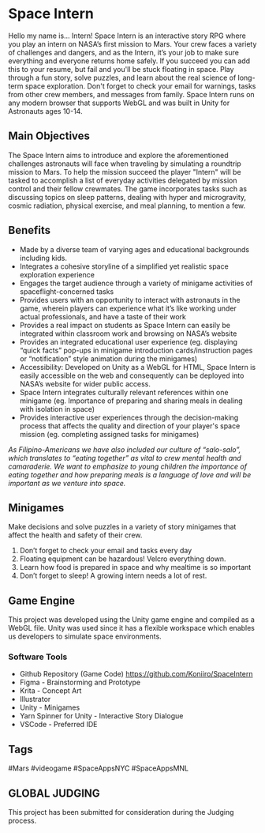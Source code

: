 # Space Intern
Hello my name is… Intern! Space Intern is an interactive story RPG where you play an intern on NASA’s first mission to Mars. Your crew faces a variety of challenges and dangers, and as the Intern, it’s your job to make sure everything and everyone returns home safely. If you succeed you can add this to your resume, but fail and you'll be stuck floating in space. Play through a fun story, solve puzzles, and learn about the real science of long-term space exploration. Don't forget to check your email for warnings, tasks from other crew members, and messages from family. Space Intern runs on any modern browser that supports WebGL and was built in Unity for Astronauts ages 10-14.

## Main Objectives
The Space Intern aims to introduce and explore the aforementioned challenges astronauts will face when traveling by simulating a roundtrip mission to Mars. To help the mission succeed the player "Intern" will be tasked to accomplish a list of everyday activities delegated by mission control and their fellow crewmates. The game incorporates tasks such as discussing topics on sleep patterns, dealing with hyper and microgravity, cosmic radiation, physical exercise, and meal planning, to mention a few.

## Benefits
- Made by a diverse team of varying ages and educational backgrounds including kids.
- Integrates a cohesive storyline of a simplified yet realistic space exploration experience
- Engages the target audience through a variety of minigame activities of spaceflight-concerned tasks 
- Provides users with an opportunity to interact with astronauts in the game, wherein players can experience what it’s like working under actual professionals, and have a taste of their work 
- Provides a real impact on students as Space Intern can easily be integrated within classroom work and browsing on NASA’s website
- Provides an integrated educational user experience (eg. displaying “quick facts” pop-ups in minigame introduction cards/instruction pages or “notification” style animation during the minigames)
- Accessibility: Developed on Unity as a WebGL for HTML, Space Intern is easily accessible on the web and consequently can be deployed into NASA’s website for wider public access.
- Space Intern integrates culturally relevant references within one minigame (eg. Importance of preparing and sharing meals in dealing with isolation in space)
- Provides interactive user experiences through the decision-making process that affects the quality and direction of your player's space mission (eg. completing assigned tasks for minigames)

*As Filipino-Americans we have also included our culture of “salo-salo”, which translates to “eating together” as vital to crew mental health and camaraderie. We want to emphasize to young children the importance of eating together and how preparing meals is a language of love and will be important as we venture into space.*

## Minigames
Make decisions and solve puzzles in a variety of story minigames that affect the health and safety of their crew. 
1. Don’t forget to check your email and tasks every day
2. Floating equipment can be hazardous! Velcro everything down.
3. Learn how food is prepared in space and why mealtime is so important
4. Don’t forget to sleep! A growing intern needs a lot of rest.
 
## Game Engine
This project was developed using the Unity game engine and compiled as a WebGL file. Unity was used since it has a flexible workspace which enables us developers to simulate space environments. 

### Software Tools
- Github Repository (Game Code) https://github.com/Koniiro/SpaceIntern
- Figma - Brainstorming and Prototype
- Krita - Concept Art
- Illustrator
- Unity - Minigames
- Yarn Spinner for Unity - Interactive Story Dialogue
- VSCode - Preferred IDE

## Tags
#Mars #videogame #SpaceAppsNYC #SpaceAppsMNL

## GLOBAL JUDGING
This project has been submitted for consideration during the Judging process.
